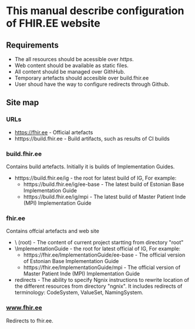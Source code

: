 # This manual describe configuration of FHIR.EE website

## Requirements
- The all resources should be acessible over *https*.
- Web content should be available as static files.
- All content should be managed over GithHub.
- Temporary artefacts should accesible over build.fhir.ee
- User shoud have the way to configure redirects through Github.

## Site map
### URLs
- https://fhir.ee - Official artefacts
- htttps://build.fhir.ee - Build artifacts, such as results of CI builds

### build.fhir.ee
Contains build artefacts. Initially it is builds of Implementation Guides.
- htttps://build.fhir.ee/ig - the root for latest build of IG, For example: 
  - htttps://build.fhir.ee/ig/ee-base - The latest build of Estonian Base Implementation Guide
  - htttps://build.fhir.ee/ig/mpi - The latest build of Master Patient Inde (MPI) Implementation Guide

### fhir.ee
Contains offcial artefacts and web site
- \ (root) - The content of current project startting from directory "root"
- \ImplementationGuide - the root for latest official of IG, For example: 
  - htttps://fhir.ee/ImplementationGuide/ee-base - The official version of Estonian Base Implementation Guide
  - htttps://fhir.ee/ImplementationGuide/mpi - The official version of Master Patient Inde (MPI) Implementation Guide
- redirects - The ability to specify Ngnix instructions to rewrite location of the different resources from directory "ngnix". It includes redirects of terminology: CodeSystem, ValueSet, NamingSystem.

### www.fhir.ee
Redirects to fhir.ee.
  
